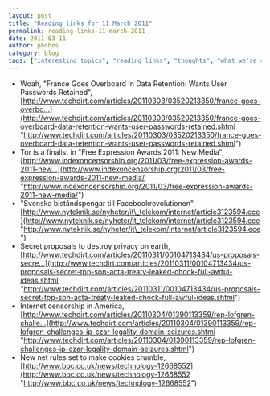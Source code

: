 ```yaml
---
layout: post
title: "Reading links for 11 March 2011"
permalink: reading-links-11-march-2011
date: 2011-03-11
author: phobos
category: blog
tags: ["interesting topics", "reading links", "thoughts", "what we're reading"]
---
```


- Woah, "France Goes Overboard In Data Retention: Wants User Passwords Retained", [http://www.techdirt.com/articles/20110303/03520213350/france-goes-overbo...](http://www.techdirt.com/articles/20110303/03520213350/france-goes-overboard-data-retention-wants-user-passwords-retained.shtml "http://www.techdirt.com/articles/20110303/03520213350/france-goes-overboard-data-retention-wants-user-passwords-retained.shtml")
- Tor is a finalist in "Free Expression Awards 2011: New Media", [http://www.indexoncensorship.org/2011/03/free-expression-awards-2011-new...](http://www.indexoncensorship.org/2011/03/free-expression-awards-2011-new-media/ "http://www.indexoncensorship.org/2011/03/free-expression-awards-2011-new-media/")
- "Svenska biståndspengar till Facebookrevolutionen", [http://www.nyteknik.se/nyheter/it\_telekom/internet/article3123594.ece](http://www.nyteknik.se/nyheter/it_telekom/internet/article3123594.ece "http://www.nyteknik.se/nyheter/it\_telekom/internet/article3123594.ece")
- Secret proposals to destroy privacy on earth, [http://www.techdirt.com/articles/20110311/00104713434/us-proposals-secre...](http://www.techdirt.com/articles/20110311/00104713434/us-proposals-secret-tpp-son-acta-treaty-leaked-chock-full-awful-ideas.shtml "http://www.techdirt.com/articles/20110311/00104713434/us-proposals-secret-tpp-son-acta-treaty-leaked-chock-full-awful-ideas.shtml")
- Internet censorship in America, [http://www.techdirt.com/articles/20110304/01390113359/rep-lofgren-challe...](http://www.techdirt.com/articles/20110304/01390113359/rep-lofgren-challenges-ip-czar-legality-domain-seizures.shtml "http://www.techdirt.com/articles/20110304/01390113359/rep-lofgren-challenges-ip-czar-legality-domain-seizures.shtml")
- New net rules set to make cookies crumble, [http://www.bbc.co.uk/news/technology-12668552](http://www.bbc.co.uk/news/technology-12668552 "http://www.bbc.co.uk/news/technology-12668552")


